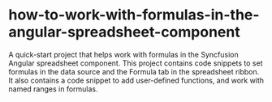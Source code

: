 # how-to-work-with-formulas-in-the-angular-spreadsheet-component
A quick-start project that helps work with formulas in the Syncfusion Angular spreadsheet component. This project contains code snippets to set formulas in the data source and the Formula tab in the spreadsheet ribbon. It also contains a code snippet to add user-defined functions, and work with named ranges in formulas.
